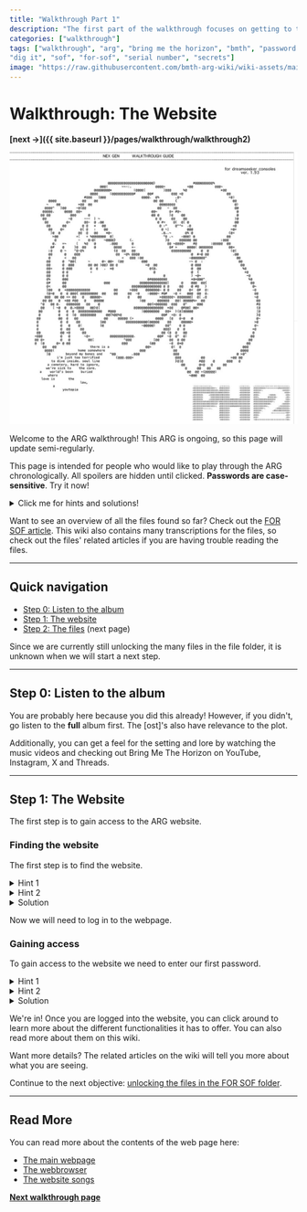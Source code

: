 ```yaml
---
title: "Walkthrough Part 1"
description: "The first part of the walkthrough focuses on getting to the website and getting to know the website."
categories: ["walkthrough"]
tags: ["walkthrough", "arg", "bring me the horizon", "bmth", "password game", "qr code", 
"dig it", "sof", "for-sof", "serial number", "secrets"]
image: "https://raw.githubusercontent.com/bmth-arg-wiki/wiki-assets/main/walkthrough.png"
---
```


# Walkthrough: The Website

**[next →]({{ site.baseurl }}/pages/walkthrough/walkthrough2)**

![Nex Gen Walkthrough ASCII art](https://raw.githubusercontent.com/bmth-arg-wiki/wiki-assets/main/walkthrough.png)

Welcome to the ARG walkthrough! This ARG is ongoing, so this page will update 
semi-regularly. 

This page is intended for people who would like to play through the ARG chronologically. All spoilers 
are hidden until clicked.
**Passwords are case-sensitive**. Try it now!

<details>
<summary>Click me for hints and solutions!</summary>

You can find hints and passwords on this page to help you through the ARG.
</details>

Want to see an overview of all the files found so far? Check out the [FOR SOF article](../for-sof). 
This wiki also contains many transcriptions for the files, so check out the files' related articles 
if you are having trouble reading the files.

***

## Quick navigation

- [Step 0: Listen to the album](#step-0-listen-to-the-album)
- [Step 1: The website](#step-1-the-website)
- [Step 2: The files](walkthrough2) (next page)

Since we are currently still unlocking the many files in the file folder, it is unknown when we will start a next step.

***

## Step 0: Listen to the album

You are probably here because you did this already! However, if you didn't, go listen 
to the **full** album first.
The [ost]'s also have relevance to the plot.

Additionally,
you can get a feel for the setting and lore by watching the music videos and checking out Bring Me The Horizon on 
YouTube, Instagram, X and Threads.

***

## Step 1: The Website

The first step is to gain access to the ARG website.

### Finding the website

The first step is to find the website.

<details>
<summary>Hint 1</summary>

At the end of Dig It we hear a funny little robot and some weird sounds. There is 
definitely more hidden there!
</details>
<details>
<summary>Hint 2</summary>

You're going to have to use some kind of tool to visualize audio, like Audacity.
</details>
<details>
<summary>Solution</summary>

There is a hidden QR code in the spectrogram and it leads us to
https://www.multidimensionalnavigator8.help/index-desktop.html.
</details>

Now we will need to log in to the webpage.

### Gaining access

To gain access to the website we need to enter our first password.

<details>
<summary>Hint 1</summary>

To find the code, we need the serial number of M8, the robot on the website.
</details>
<details>
<summary>Hint 2</summary>

Take a closer look at the album cover of NEx Gen.
</details>
<details>
<summary>Solution</summary>

The serial number we are looking for is 93934521 and can be seen on the side of M8's head 
on the NEx Gen album cover.
</details>

We're in! Once you are logged into the website, you can click around to learn 
more about the different functionalities it has to offer.
You can also read more about them on this wiki.

Want more details? The related articles on the wiki will tell you more about what
you are seeing.

Continue to the next objective: [unlocking the files in the FOR SOF folder](walkthrough2).

***

## Read More

You can read more about the contents of the web page here:

- [The main webpage](../webpage)
- [The webbrowser](../lore/webbrowser.md)
- [The website songs](../music/website-songs)

**[Next walkthrough page](walkthrough2)**